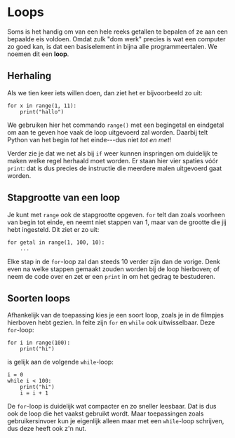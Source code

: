 # Loops

Soms is het handig om van een hele reeks getallen te bepalen of ze aan een bepaalde eis voldoen. Omdat zulk "dom werk" precies is wat een computer zo goed kan, is dat een basiselement in bijna alle programmeertalen. We noemen dit een **loop**.

## Herhaling

Als we tien keer iets willen doen, dan ziet het er bijvoorbeeld zo uit:

    for x in range(1, 11):
        print("hallo")

We gebruiken hier het commando `range()` met een begingetal en eindgetal om aan te geven hoe vaak de loop uitgevoerd zal worden. Daarbij telt Python van het begin *tot* het einde---dus niet *tot en met*!

Verder zie je dat we net als bij `if` weer kunnen inspringen om duidelijk te maken welke regel herhaald moet worden. Er staan hier vier spaties vóór `print`: dat is dus precies de instructie die meerdere malen uitgevoerd gaat worden.

## Stapgrootte van een loop

Je kunt met `range` ook de stapgrootte opgeven. `for` telt dan zoals voorheen van begin tot einde, en neemt niet stappen van 1, maar van de grootte die jij hebt ingesteld. Dit ziet er zo uit:

    for getal in range(1, 100, 10):
        ...

Elke stap in de `for`-loop zal dan steeds 10 verder zijn dan de vorige. Denk even na welke stappen gemaakt zouden worden bij de loop hierboven; of neem de code over en zet er een `print` in om het gedrag te bestuderen.

## Soorten loops

Afhankelijk van de toepassing kies je een soort loop, zoals je in de filmpjes hierboven hebt gezien. In feite zijn `for` en `while` ook uitwisselbaar. Deze `for`-loop:

    for i in range(100):
        print("hi")

is gelijk aan de volgende `while`-loop:

    i = 0
    while i < 100:
        print("hi")
        i = i + 1

De `for`-loop is duidelijk wat compacter en zo sneller leesbaar. Dat is dus ook de loop die het vaakst gebruikt wordt. Maar toepassingen zoals gebruikersinvoer kun je eigenlijk alleen maar met een `while`-loop schrijven, dus deze heeft ook z'n nut.
